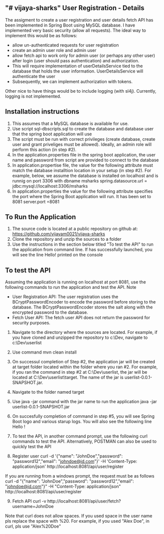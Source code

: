 "# vijaya-sharks" 
User Registration - Details
---------------------------------
The assigment to create a user registration and user details fetch API has been implemented in Spring Boot using MySQL database. 
I have implemented very basic security (allow all requests). The ideal way to implement this would be as follows:
- allow un-authenticated requests for user registration
- create an admin user role and admin user
- allow fetch api to work only for admin user (or perhaps any other user) after login (user should pass authentication) and authorization.
- This will require implementation of userDetailsService tied to the database that holds the user information. UserDetailsService will authenticate the user
- Subsequently, we can implement authorization with tokens.

Other nice to have things would be to include logging (with sl4j). Currently, logging is not implemented. 

Installation instructions
-------------------------

1. This assumes that a MySQL database is available for use.
2. Use script sql-dbscripts.sql to create the database and database user that the spring boot application will use
3. The script must be run with correct privileges (create database, create user and grant priveliges must be allowed). Ideally, an admin role will perform this action (in step #2).
4. In the application.properties file in the spring boot application, the user name and password from script are provided to connect to the database
5. In application.propertise file, the value for the following attribute must match the database installtion location in your setup (in step #2). For example, below, we assume the database is installed on localhost and is runnig on port 3306 with dbname msharks
     spring.datasource.url = jdbc:mysql://localhost:3306/msharks
6. In application.properties the value for the following attribute specifies the port where the Spring Boot application will run. It has been set to 8081
    server.port =8081

To Run the Application
-----------------------
1. The source code is located at a public repository on github at: https://github.com/vijayam0021/vijaya-sharks
2. Clone the repository and unzip the sources to a folder
3. Use the instructions in the section below titled "To test the API" to run the application from command line. If has successfully launched, you will see the line Hello!</b> printed on the console

To test the API
---------------
Assuming the application is running on localhost at port 8081, use the following commands to run the application and test the API. 
Note
* User Registration API: The user registration uses the BCryptPasswordEncoder to encode the password before storing to the database. The BCryptPasswordEncoder stores the salt along with the encrypted password to the database.
* Fetch User API: The fetch user API does not return the password for security purposes.

1. Navigate to the directory where the sources are located. For example, if you have cloned and unzipped the repository to c:\Dev, navigate to c:\Dev\userlist

2. Use command 
     mvn clean install
3. On successul completion of Step #2, the application jar will be created at target folder located within the folder where you ran #2. For example, if you ran the command in step 
#2 at C:\Dev\userlist, the jar will be located at C:\Dev\userlist\target. The name of the jar is userlist-0.0.1-SNAPSHOT.jar. 

4. Navigate to the folder named target

5. Use java -jar command with the jar name to run the application 
     java -jar userlist-0.0.1-SNAPSHOT.jar

6. On succesfully completion of command in step #5, you will see Spring Boot logo and various starup logs. You will also see the following line 
Hello !

7. To test the API, in another command prompt, use the following curl commands to test the API. Alternatively, POSTMAN can also be used to quickly test the API

8. Register user
curl -d  '{"name": "JohnDoe","password": "password12","email": "johndoe@jd.com"}' -H 'Content-Type: application/json' http://localhost:8081/api/user/register

If you are running from a windows prompt, the request must be as follows
curl -d  "{\"name\": \"JohnDoe\",\"password\": \"password12\",\"email\": \"johndoe@jd.com\"}" -H "Content-Type: application/json" http://localhost:8081/api/user/register


9. Fetch API
curl -v http://localhost:8081/api/user/fetch?username=JohnDoe

Note that curl does not allow spaces. If you used space in the user name pls replace the space with %20. 
For example, if you used "Alex Doe", in curl, pls use "Alex%20Doe"

  
